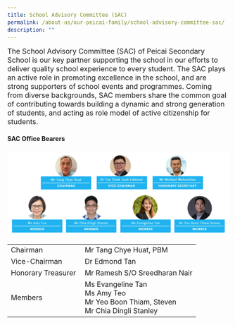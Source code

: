 ```yaml
---
title: School Advisory Committee (SAC)
permalink: /about-us/our-peicai-family/school-advisory-committee-sac/
description: ""
---
```

<p><font size="3">The School Advisory Committee (SAC) of Peicai Secondary School is our key partner supporting the school in our efforts to deliver quality school experience to every student. The SAC plays an active role in promoting excellence in the school, and are strong supporters of school events and programmes. Coming from diverse backgrounds, SAC members share the common goal of contributing towards building a dynamic and strong generation of students, and acting as role model of active citizenship for students.</font></p>
<h4><strong>SAC Office Bearers</strong></h4>
<font size="3">
<img src="/images/sac.png">
<table>
<tbody>
<tr>
<td>Chairman</td>
<td>Mr Tang Chye Huat, PBM</td>
</tr>
<tr>
<td>Vice-Chairman&nbsp;</td>
<td>Dr Edmond Tan</td>
</tr>
<tr>
<td>Honorary Treasurer&nbsp;</td>
<td>Mr Ramesh S/O Sreedharan Nair</td>
</tr>
<tr>
<td>Members</td>
<td>Ms Evangeline Tan<br />Ms Amy Teo<br />Mr Yeo Boon Thiam, Steven&nbsp;<br />Mr Chia Dingli Stanley</td>
</tr>
</tbody>
</table>
	</font>
	